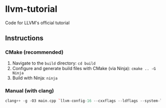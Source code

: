 # llvm-tutorial

Code for LLVM's official tutorial

## Instructions

### CMake (recommended)

1. Navigate to the `build` directory: `cd build`
2. Configure and generate build files with CMake (via Ninja): `cmake .. -G Ninja`
3. Build with Ninja: `ninja`

### Manual (with clang)

```cpp
clang++ -g -O3 main.cpp `llvm-config-16 --cxxflags --ldflags --system-libs --libs core` -o toy
```
